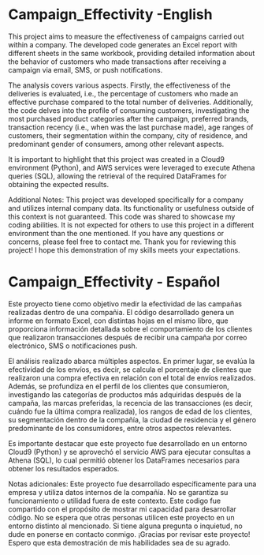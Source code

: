 # Campaign_Effectivity -English

This project aims to measure the effectiveness of campaigns carried out within a company. The developed code generates an Excel report with different sheets in the same workbook, providing detailed information about the behavior of customers who made transactions after receiving a campaign via email, SMS, or push notifications.

The analysis covers various aspects. Firstly, the effectiveness of the deliveries is evaluated, i.e., the percentage of customers who made an effective purchase compared to the total number of deliveries. Additionally, the code delves into the profile of consuming customers, investigating the most purchased product categories after the campaign, preferred brands, transaction recency (i.e., when was the last purchase made), age ranges of customers, their segmentation within the company, city of residence, and predominant gender of consumers, among other relevant aspects.

It is important to highlight that this project was created in a Cloud9 environment (Python), and AWS services were leveraged to execute Athena queries (SQL), allowing the retrieval of the required DataFrames for obtaining the expected results.

Additional Notes:
This project was developed specifically for a company and utilizes internal company data. Its functionality or usefulness outside of this context is not guaranteed.
This code was shared to showcase my coding abilities. It is not expected for others to use this project in a different environment than the one mentioned.
If you have any questions or concerns, please feel free to contact me.
Thank you for reviewing this project! I hope this demonstration of my skills meets your expectations.


# Campaign_Effectivity - Español

Este proyecto tiene como objetivo medir la efectividad de las campañas realizadas dentro de una compañia. El código desarrollado genera un informe en formato Excel, con distintas hojas en el mismo libro, que proporciona información detallada sobre el comportamiento de los clientes que realizaron transacciones después de recibir una campaña por correo electrónico, SMS o notificaciones push.

El análisis realizado abarca múltiples aspectos. En primer lugar, se evalúa la efectividad de los envíos, es decir, se calcula el porcentaje de clientes que realizaron una compra efectiva en relación con el total de envíos realizados. Además, se profundiza en el perfil de los clientes que consumieron, investigando las categorías de productos más adquiridas después de la campaña, las marcas preferidas, la recencia de las transacciones (es decir, cuándo fue la última compra realizada), los rangos de edad de los clientes, su segmentación dentro de la compañía, la ciudad de residencia y el género predominante de los consumidores, entre otros aspectos relevantes.

Es importante destacar que este proyecto fue desarrollado en un entorno Cloud9 (Python) y se aprovechó el servicio AWS para ejecutar consultas a Athena (SQL), lo cual permitió obtener los DataFrames necesarios para obtener los resultados esperados.


Notas adicionales:
Este proyecto fue desarrollado específicamente para una empresa y utiliza datos internos de la compañía. No se garantiza su funcionamiento o utilidad fuera de este contexto.
Este codigo  fue compartido con el propósito de mostrar mi capacidad para desarrollar código. No se espera que otras personas utilicen este proyecto en un entorno distinto al mencionado.
Si tiene alguna pregunta o inquietud, no dude en ponerse en contacto conmigo.
¡Gracias por revisar este proyecto! Espero que esta demostración de mis habilidades sea de su agrado.
